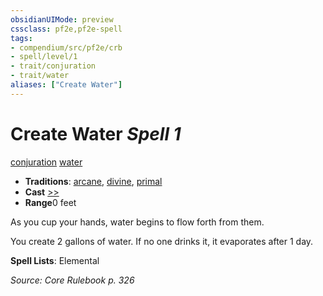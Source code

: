 ```yaml
---
obsidianUIMode: preview
cssclass: pf2e,pf2e-spell
tags:
- compendium/src/pf2e/crb
- spell/level/1
- trait/conjuration
- trait/water
aliases: ["Create Water"]
---
```

# Create Water *Spell 1*   
[conjuration](../../rules/traits/conjuration.md)  [water](../../rules/traits/water.md)  

- **Traditions**: [arcane](../../rules/traits/arcane.md), [divine](../../rules/traits/divine.md), [primal](../../rules/traits/primal.md)
- **Cast** [>>](../../rules/core-rulebook/chapter-9-playing-the-game.md#Actions "Two-Action") 
- **Range**0 feet

As you cup your hands, water begins to flow forth from them.

You create 2 gallons of water. If no one drinks it, it evaporates after 1 day.

**Spell Lists**: Elemental

*Source: Core Rulebook p. 326*